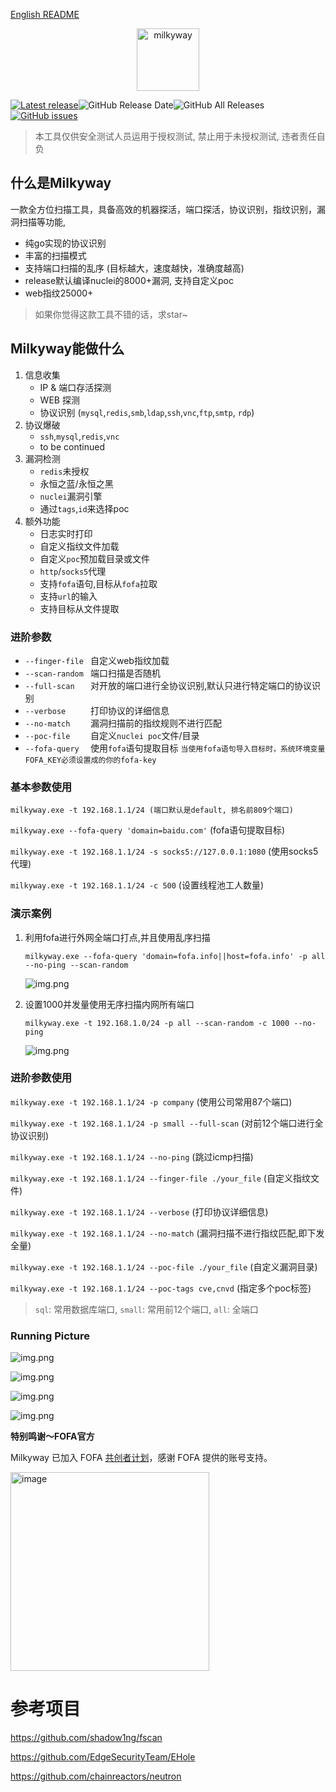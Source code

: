 [English README](https://github.com/polite-007/Milkyway/blob/main/README_EN.md)
<p align="center">
  <img src="static/images/Milkyway-logo.svg" width="100px" alt="milkyway">
</p>

[![Latest release](https://img.shields.io/github/v/release/polite-007/Milkyway)](https://github.com/polite-007/Milkyway/releases/latest)![GitHub Release Date](https://img.shields.io/github/release-date/polite-007/Milkyway)![GitHub All Releases](https://img.shields.io/github/downloads/polite-007/Milkyway/total)[![GitHub issues](https://img.shields.io/github/issues/polite-007/Milkyway)](https://github.com/polite-007/Milkyway/issues)

> 本工具仅供安全测试人员运用于授权测试, 禁止用于未授权测试, 违者责任自负

## 什么是Milkyway

一款全方位扫描工具，具备高效的机器探活，端口探活，协议识别，指纹识别，漏洞扫描等功能,
* 纯go实现的协议识别
* 丰富的扫描模式
* 支持端口扫描的乱序 (目标越大，速度越快，准确度越高)
* release默认编译nuclei的8000+漏洞, 支持自定义poc
* web指纹25000+

> 如果你觉得这款工具不错的话，求star~

## Milkyway能做什么

1. 信息收集
    * IP & 端口存活探测
    * WEB 探测
    * 协议识别 (`mysql`,`redis`,`smb`,`ldap`,`ssh`,`vnc`,`ftp`,`smtp`, `rdp`)
2. 协议爆破
   * `ssh`,`mysql`,`redis`,`vnc`
   * to be continued
3. 漏洞检测
   * `redis`未授权
   * 永恒之蓝/永恒之黑
   * `nuclei`漏洞引擎
   * 通过`tags`,`id`来选择poc
4. 额外功能
   * 日志实时打印
   * 自定义指纹文件加载
   * 自定义`poc`预加载目录或文件
   * `http`/`socks5`代理
   * 支持`fofa`语句,目标从`fofa`拉取
   * 支持`url`的输入
   * 支持目标从文件提取

### 进阶参数
* `--finger-file ` 自定义web指纹加载
* `--scan-random ` 端口扫描是否随机
* `--full-scan   ` 对开放的端口进行全协议识别,默认只进行特定端口的协议识别
* `--verbose     ` 打印协议的详细信息
* `--no-match    ` 漏洞扫描前的指纹规则不进行匹配
* `--poc-file    ` 自定义`nuclei poc`文件/目录
* `--fofa-query  ` 使用`fofa`语句提取目标 `当使用fofa语句导入目标时，系统环境变量FOFA_KEY必须设置成的你的fofa-key`

### 基本参数使用

`milkyway.exe -t 192.168.1.1/24 (端口默认是default, 排名前809个端口)`

`milkyway.exe --fofa-query 'domain=baidu.com'` (fofa语句提取目标)

`milkyway.exe -t 192.168.1.1/24 -s socks5://127.0.0.1:1080` (使用socks5代理)

`milkyway.exe -t 192.168.1.1/24 -c 500` (设置线程池工人数量)

### 演示案例

1. 利用fofa进行外网全端口打点,并且使用乱序扫描
   
   `milkyway.exe --fofa-query 'domain=fofa.info||host=fofa.info' -p all --no-ping --scan-random`

   ![img.png](./static/images/running_picture6.png)
2. 设置1000并发量使用无序扫描内网所有端口

   `milkyway.exe -t 192.168.1.0/24 -p all --scan-random -c 1000 --no-ping`
   
   ![img.png](./static/images/running_picture7.png)

### 进阶参数使用

`milkyway.exe -t 192.168.1.1/24 -p company` (使用公司常用87个端口)

`milkyway.exe -t 192.168.1.1/24 -p small --full-scan` (对前12个端口进行全协议识别)

`milkyway.exe -t 192.168.1.1/24 --no-ping` (跳过icmp扫描)

`milkyway.exe -t 192.168.1.1/24 --finger-file ./your_file` (自定义指纹文件)

`milkyway.exe -t 192.168.1.1/24 --verbose` (打印协议详细信息)

`milkyway.exe -t 192.168.1.1/24 --no-match` (漏洞扫描不进行指纹匹配,即下发全量)

`milkyway.exe -t 192.168.1.1/24 --poc-file ./your_file` (自定义漏洞目录)

`milkyway.exe -t 192.168.1.1/24 --poc-tags cve,cnvd` (指定多个poc标签)

> `sql`: 常用数据库端口, `small`: 常用前12个端口, `all`: 全端口

### Running Picture

![img.png](./static/images/running_picture1.png)

![img.png](./static/images/running_picture2.png)

![img.png](./static/images/running_picture5.png)

![img.png](./static/images/running_picture4.png)

**特别鸣谢～FOFA官方**

Milkyway 已加入 FOFA [共创者计划](https://fofa.info/development)，感谢 FOFA 提供的账号支持。

<img width="318" alt="image" src="static/images/fofa.png">

# 参考项目
https://github.com/shadow1ng/fscan

https://github.com/EdgeSecurityTeam/EHole

https://github.com/chainreactors/neutron
